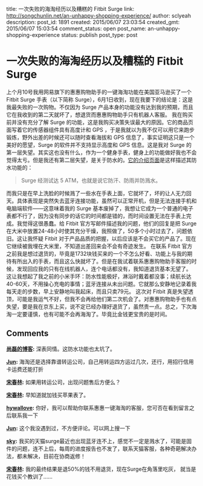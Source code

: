 title: 一次失败的海淘经历以及糟糕的 Fitbit Surge
link: http://songchunlin.net/an-unhappy-shopping-experience/
author: sclyeah
description: 
post_id: 1891
created: 2015/06/07 23:03:54
created_gmt: 2015/06/07 15:03:54
comment_status: open
post_name: an-unhappy-shopping-experience
status: publish
post_type: post

# 一次失败的海淘经历以及糟糕的 Fitbit Surge

上个月10号我用网易旗下的惠惠购物助手的一键海淘功能在美国亚马逊买了一个 Fitbit Surge 手表（以下简称 Surge），6月1日收到，现在我要下的结论是：这是我最失败的一次购物。不仅因为 Surge 产品本身的功能没有达到我的预期，而且它在我收到的第二天就坏了，想退货而惠惠购物助手只有机器人客服。 我在购买前并没有充分了解 Surge 的功能，这是我购买决策失误最大的原因。它的商品页面写着它的传感器组件具有高度计和 GPS ，于是我就以为我不仅可以用它来跑步锻炼，野外出差的时候还可以随时查看海拔和 GPS 信息了，事实证明这只是一个美好的愿望，Surge 的软件并不支持显示高度和 GPS 信息。这是我对 Surge 的第一层失望。其实这也没有什么，作为一个健身手表，健身上的功能做好我也不会觉得太亏。但是我还有第二层失望，是关于防水的。[它的介绍页面](https://www.fitbit.com/cn/surge)是这样描述其防水功能的： 

> Surge 经测试达 5 ATM，也就是说它防汗、防雨并防溅水。

而我只是在早上洗脸的时候溅了一些水在手表上面，它就坏了，坏的让人无力回天。具体表现是突然失去蓝牙连接功能，虽然可以正常开机，但是无法连接手机和电脑端软件——这意味着我的 Surge 基本废掉了，我想让它成为一个普通的电子表都不行了，因为没有同步的话它的时间都是错的，而时间设置无法在手表上完成。我觉得这很愚蠢。给 Fitbit 官方写邮件描述我的问题，他们的回复是把 Surge 在大米中放置24-48小时使其充分干燥，我照做了，50多个小时过去了，问题依旧。这让我怀疑 Fitbit 对于产品品质的把握，以后应该是不会买它的产品了。现在它继续被我埋在大米里，不知道出差回来会不会有奇迹发生。 在联系 Fitbit 官方之前我是想过退货的，毕竟是1732块钱买来的一个不怎么好看、功能上与我的期待有所出入的手表，而且这么快就坏了。但是在我试着联系惠惠购物助手客服的时候，发现回应我的只有在线机器人，连个电话都没有，我知道退货基本无望了。 这让我想起了我之前的小米手环：防水性能极好，淋浴时戴着都没事；续航长达40-60天，不用操心充电的事情；蓝牙连接从未出问题。它就那么安静地记录着我每天走的步数，早上安静地叫我起床，而且只卖79元。 这次对 Fitbit 真是失望透顶，可能是我运气不好，但我不会再给他们第二次机会了。对惠惠购物助手也有点失望，要是我在京东上买，说不定已经办理好退货了，虽然贵一点。总之，下次海淘一定要谨慎，也有可能不会再海淘了。毕竟比金钱更宝贵的是时间。

## Comments

**[尚磊的博客](#39376 "2015-06-09 15:47:54"):** 深表同情。这防水功能也太坑了。

**[Jun](#39427 "2015-06-10 15:45:16"):** 海淘还是选择靠谱转运公司，自己用转运四方运过几次，还行，用招行信用卡运费还能打折

**[宋春林](#39429 "2015-06-10 16:33:54"):** 如果用转运公司，出现问题售后方便么？

**[宋春林](#39430 "2015-06-10 16:35:00"):** 早知道就加钱买苹果表了。

**[hywallove](#39431 "2015-06-10 17:39:55"):** 你好，我可以帮助你联系惠惠一键海淘的客服，您可否在看到留言之后联系我一下

**[Jun](#39537 "2015-06-13 21:07:55"):** 这个我没遇到过，不方便评论。可以网上搜一下

**[sky](#44309 "2015-11-22 23:08:13"):** 我买的天猫surge最近也出现蓝牙连不上，感觉不一定是溅水了，可能是固件的问题，连不上后，每周的进度报告也不发了，联系天猫客服，各种奇葩解决办法，都未解决，目前在协商返修！

**[宋春林](#44324 "2015-11-23 10:52:42"):** 我的最终结果是退50%的钱不用退货，现在Surge在角落里吃灰， 就当是花钱买个教训了……


